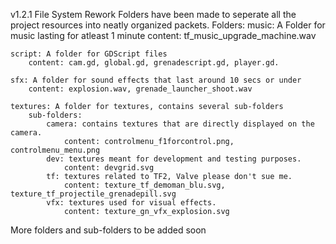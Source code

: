 v1.2.1 File System Rework
Folders have been made to seperate all the project resources into neatly organized packets.
Folders:
    music: A Folder for music lasting for atleast 1 minute
        content: tf_music_upgrade_machine.wav

    script: A folder for GDScript files
        content: cam.gd, global.gd, grenadescript.gd, player.gd.

    sfx: A folder for sound effects that last around 10 secs or under
        content: explosion.wav, grenade_launcher_shoot.wav

    textures: A folder for textures, contains several sub-folders
        sub-folders:
            camera: contains textures that are directly displayed on the camera.
                content: controlmenu_f1forcontrol.png, controlmenu_menu.png
            dev: textures meant for development and testing purposes.
                content: devgrid.svg
            tf: textures related to TF2, Valve please don't sue me.
                content: texture_tf_demoman_blu.svg, texture_tf_projectile_grenadepill.svg
            vfx: textures used for visual effects.
                content: texture_gn_vfx_explosion.svg


More folders and sub-folders to be added soon